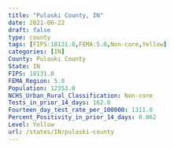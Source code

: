 ```yaml
---
title: "Pulaski County, IN"
date: 2021-06-22
draft: false
type: county
tags: [FIPS:18131.0,FEMA:5.0,Non-core,Yellow]
categories: [IN]
County: Pulaski County
State: IN
FIPS: 18131.0
FEMA_Region: 5.0
Population: 12353.0
NCHS_Urban_Rural_Classification: Non-core
Tests_in_prior_14_days: 162.0
Fourteen_day_test_rate_per_100000: 1311.0
Percent_Positivity_in_prior_14_days: 0.062
Level: Yellow
url: /states/IN/pulaski-county
---
```



